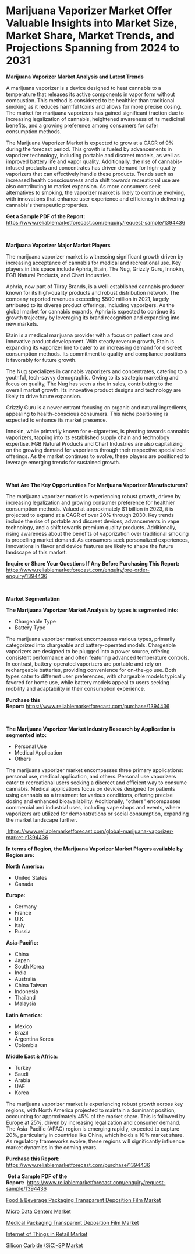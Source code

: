 <p><h1>Marijuana Vaporizer Market Offer Valuable Insights into Market Size, Market Share, Market Trends, and Projections Spanning from 2024 to 2031</h1></p><p><strong>Marijuana Vaporizer Market Analysis and Latest Trends</strong></p>
<p><p>A marijuana vaporizer is a device designed to heat cannabis to a temperature that releases its active components in vapor form without combustion. This method is considered to be healthier than traditional smoking as it reduces harmful toxins and allows for more precise dosing. The market for marijuana vaporizers has gained significant traction due to increasing legalization of cannabis, heightened awareness of its medicinal benefits, and a growing preference among consumers for safer consumption methods.</p><p>The Marijuana Vaporizer Market is expected to grow at a CAGR of 9% during the forecast period. This growth is fueled by advancements in vaporizer technology, including portable and discreet models, as well as improved battery life and vapor quality. Additionally, the rise of cannabis-infused products and concentrates has driven demand for high-quality vaporizers that can effectively handle these products. Trends such as increased health consciousness and a shift towards recreational use are also contributing to market expansion. As more consumers seek alternatives to smoking, the vaporizer market is likely to continue evolving, with innovations that enhance user experience and efficiency in delivering cannabis's therapeutic properties.</p></p>
<p><strong>Get a Sample PDF of the Report:&nbsp;</strong> <a href="https://www.reliablemarketforecast.com/enquiry/request-sample/1394436">https://www.reliablemarketforecast.com/enquiry/request-sample/1394436</a></p>
<p>&nbsp;</p>
<p><strong>Marijuana Vaporizer Major Market Players</strong></p>
<p><p>The marijuana vaporizer market is witnessing significant growth driven by increasing acceptance of cannabis for medical and recreational use. Key players in this space include Aphria, Etain, The Nug, Grizzly Guru, Innokin, FGB Natural Products, and Chart Industries.</p><p>Aphria, now part of Tilray Brands, is a well-established cannabis producer known for its high-quality products and robust distribution network. The company reported revenues exceeding $500 million in 2021, largely attributed to its diverse product offerings, including vaporizers. As the global market for cannabis expands, Aphria is expected to continue its growth trajectory by leveraging its brand recognition and expanding into new markets.</p><p>Etain is a medical marijuana provider with a focus on patient care and innovative product development. With steady revenue growth, Etain is expanding its vaporizer line to cater to an increasing demand for discreet consumption methods. Its commitment to quality and compliance positions it favorably for future growth.</p><p>The Nug specializes in cannabis vaporizers and concentrates, catering to a youthful, tech-savvy demographic. Owing to its strategic marketing and focus on quality, The Nug has seen a rise in sales, contributing to the overall market growth. Its innovative product designs and technology are likely to drive future expansion.</p><p>Grizzly Guru is a newer entrant focusing on organic and natural ingredients, appealing to health-conscious consumers. This niche positioning is expected to enhance its market presence.</p><p>Innokin, while primarily known for e-cigarettes, is pivoting towards cannabis vaporizers, tapping into its established supply chain and technology expertise. FGB Natural Products and Chart Industries are also capitalizing on the growing demand for vaporizers through their respective specialized offerings. As the market continues to evolve, these players are positioned to leverage emerging trends for sustained growth.</p></p>
<p>&nbsp;</p>
<p><strong>What Are The Key Opportunities For Marijuana Vaporizer Manufacturers?</strong></p>
<p><p>The marijuana vaporizer market is experiencing robust growth, driven by increasing legalization and growing consumer preference for healthier consumption methods. Valued at approximately $1 billion in 2023, it is projected to expand at a CAGR of over 20% through 2030. Key trends include the rise of portable and discreet devices, advancements in vape technology, and a shift towards premium quality products. Additionally, rising awareness about the benefits of vaporization over traditional smoking is propelling market demand. As consumers seek personalized experiences, innovations in flavor and device features are likely to shape the future landscape of this market.</p></p>
<p><strong>Inquire or Share Your Questions If Any Before Purchasing This Report:</strong> <a href="https://www.reliablemarketforecast.com/enquiry/pre-order-enquiry/1394436">https://www.reliablemarketforecast.com/enquiry/pre-order-enquiry/1394436</a></p>
<p>&nbsp;</p>
<p><strong>Market Segmentation</strong></p>
<p><strong>The Marijuana Vaporizer Market Analysis by types is segmented into:</strong></p>
<p><ul><li>Chargeable Type</li><li>Battery Type</li></ul></p>
<p><p>The marijuana vaporizer market encompasses various types, primarily categorized into chargeable and battery-operated models. Chargeable vaporizers are designed to be plugged into a power source, offering consistent performance and often featuring advanced temperature controls. In contrast, battery-operated vaporizers are portable and rely on rechargeable batteries, providing convenience for on-the-go use. Both types cater to different user preferences, with chargeable models typically favored for home use, while battery models appeal to users seeking mobility and adaptability in their consumption experience.</p></p>
<p><strong>Purchase this Report:&nbsp;</strong><a href="https://www.reliablemarketforecast.com/purchase/1394436">https://www.reliablemarketforecast.com/purchase/1394436</a></p>
<p>&nbsp;</p>
<p><strong>The Marijuana Vaporizer Market Industry Research by Application is segmented into:</strong></p>
<p><ul><li>Personal Use</li><li>Medical Application</li><li>Others</li></ul></p>
<p><p>The marijuana vaporizer market encompasses three primary applications: personal use, medical application, and others. Personal use vaporizers cater to recreational users seeking a discreet and efficient way to consume cannabis. Medical applications focus on devices designed for patients using cannabis as a treatment for various conditions, offering precise dosing and enhanced bioavailability. Additionally, "others" encompasses commercial and industrial uses, including vape shops and events, where vaporizers are utilized for demonstrations or social consumption, expanding the market landscape further.</p></p>
<p><a href="https://www.reliablemarketforecast.com/global-marijuana-vaporizer-market-r1394436">&nbsp;https://www.reliablemarketforecast.com/global-marijuana-vaporizer-market-r1394436</a></p>
<p><strong>In terms of Region, the Marijuana Vaporizer Market Players available by Region are:</strong></p>
<p>
    <p> <strong> North America: </strong>
        <ul>
            <li>United States</li>
            <li>Canada</li>
        </ul>
        </p> 
    <p> <strong> Europe: </strong>
        <ul>
            <li>Germany</li>
            <li>France</li>
            <li>U.K.</li>
            <li>Italy</li>
            <li>Russia</li>
        </ul>
        </p> 
    <p> <strong> Asia-Pacific: </strong>
        <ul>
            <li>China</li>
            <li>Japan</li>
            <li>South Korea</li>
            <li>India</li>
            <li>Australia</li>
            <li>China Taiwan</li>
            <li>Indonesia</li>
            <li>Thailand</li>
            <li>Malaysia</li>
        </ul>
        </p> 
    <p> <strong> Latin America: </strong>
        <ul>
            <li>Mexico</li>
            <li>Brazil</li>
            <li>Argentina Korea</li>
            <li>Colombia</li>
        </ul>
        </p> 
    <p> <strong> Middle East & Africa: </strong>
        <ul>
            <li>Turkey</li>
            <li>Saudi</li>
            <li>Arabia</li>
            <li>UAE</li>
            <li>Korea</li>
        </ul>
    </p>
    </p>
<p><p>The marijuana vaporizer market is experiencing robust growth across key regions, with North America projected to maintain a dominant position, accounting for approximately 45% of the market share. This is followed by Europe at 25%, driven by increasing legalization and consumer demand. The Asia-Pacific (APAC) region is emerging rapidly, expected to capture 20%, particularly in countries like China, which holds a 10% market share. As regulatory frameworks evolve, these regions will significantly influence market dynamics in the coming years.</p></p>
<p><strong>Purchase this Report: </strong><a href="https://www.reliablemarketforecast.com/purchase/1394436">https://www.reliablemarketforecast.com/purchase/1394436</a></p>
<p>&nbsp;<strong>Get a Sample PDF of the Report:&nbsp;&nbsp;</strong><a href="https://www.reliablemarketforecast.com/enquiry/request-sample/1394436">https://www.reliablemarketforecast.com/enquiry/request-sample/1394436</a></p>
<p><strong></strong></p>
<p><p><a href="https://issuu.com/reportprime-2/docs/food-beverage-packaging-transparent_85f01489ada727">Food & Beverage Packaging Transparent Deposition Film Market</a></p><p><a href="https://www.linkedin.com/pulse/micro-data-centers-market-essentials-key-players-demand-drivers-a5kce?trackingId=q7%2BGuT2sTo%2BCgQIHdLMSKA%3D%3D">Micro Data Centers Market</a></p><p><a href="https://issuu.com/reportprime-2/docs/medical-packaging-transparent-depos_99f058641cdeb6">Medical Packaging Transparent Deposition Film Market</a></p><p><a href="https://www.linkedin.com/pulse/internet-things-retail-market-size-share-analysis-growth-trends-mocke?trackingId=UvUNN0doQ9uRQLLdPRWqlg%3D%3D">Internet of Things in Retail Market</a></p><p><a href="https://github.com/michaelhall412/Market-Research-Report-List-1/blob/main/silicon-carbide-sic-sp-market.md">Silicon Carbide (SiC)-SP Market</a></p></p>